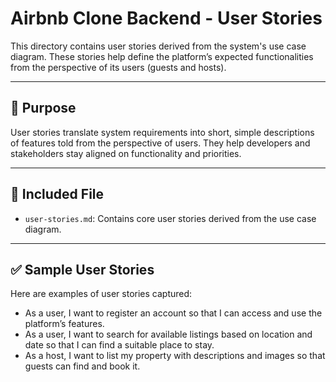 # Airbnb Clone Backend - User Stories

This directory contains user stories derived from the system's use case diagram. These stories help define the platform’s expected functionalities from the perspective of its users (guests and hosts).

---

## 📘 Purpose

User stories translate system requirements into short, simple descriptions of features told from the perspective of users. They help developers and stakeholders stay aligned on functionality and priorities.

---

## 📄 Included File

- `user-stories.md`: Contains core user stories derived from the use case diagram.

---

## ✅ Sample User Stories

Here are examples of user stories captured:

- As a user, I want to register an account so that I can access and use the platform’s features.
- As a user, I want to search for available listings based on location and date so that I can find a suitable place to stay.
- As a host, I want to list my property with descriptions and images so that guests can find and book it. 
